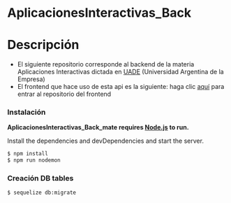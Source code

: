 # AplicacionesInteractivas_Back

# Descripción

  - El siguiente repositorio corresponde al backend de la materia Aplicaciones Interactivas dictada en [UADE](https://www.uade.edu.ar/facultad-de-ingenieria-y-ciencias-exactas/) (Universidad Argentina de la Empresa) 
  - El frontend que hace uso de esta api es la siguiente: haga clic [aquí](https://github.com/LaggerP/AplicacionesInteractivas_Front_appMatematica) para entrar al repositorio del frontend

### Instalación

**AplicacionesInteractivas_Back_mate requires [Node.js](https://nodejs.org/) to run.**

Install the dependencies and devDependencies and start the server.

```sh
$ npm install
$ npm run nodemon 
```

### Creación DB tables

```sh
$ sequelize db:migrate
```
